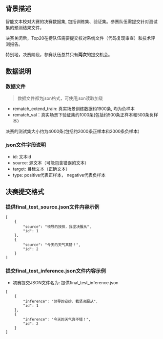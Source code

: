 ## **背景描述**

智能文本校对大赛的决赛数据集, 包括训练集、验证集。参赛队伍需提交针对测试集的预测结果文件，

决赛关闭后，Top20在榜队伍需要提交校对系统文件（代码复现审查）和技术评测报告。

特别地，决赛阶段，参赛队伍总共只有**两次**的提交机会。

## **数据说明**

### 数据文件

> 数据文件都为json格式，可使用json读取加载

- rematch_extend_train: 真实场景训练数据约1900条, 均为负样本
- rematch_val：真实场景下验证集约1000条(包括约500条正样本和500条负样本）

决赛的测试集大小约为4000条(包括约2000条正样本和2000条负样本）



### json文件字段说明

- id: 文本id
- source: 源文本（可能包含错误的文本）
- target: 目标文本（正确文本）
- type: positive代表正样本， negative代表负样本

## 决赛提交格式

### 提供final_test_source.json文件内容示例

```
[
    {
        "source": "领导的按排，我坚决服从",
        "id": 1
    },
    {
        "source": "今天的天气真错！",
        "id": 2
    }
]
```

### 提交final_test_inference.json文件内容示例

- 初赛提交JSON文件名为: 提供final_test_inference.json

```
[
    {
        "inference": "领导的安排，我坚决服从",
        "id": 1
    },
    {
        "inference": "今天的天气真不错！",
        "id": 2
    }
]
```
